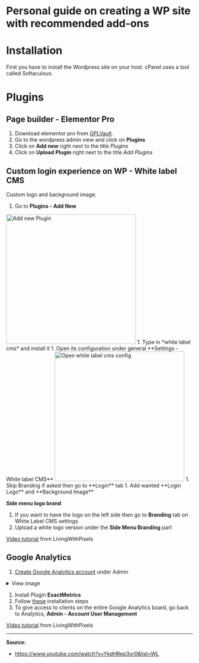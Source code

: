 # Personal guide on creating a WP site with recommended add-ons 

# Installation 
First you have to install the Wordpress site on your host. cPanel uses 
a tool called Softaculous. 

#  Plugins
## Page builder - Elementor Pro
  
1. Download elementor pro from [GPLVault](https://www.gplvault.com/product-category/wordpress-plugins/elementor-pro/). 
1. Go to the wordpress admin view and click on **Plugins**
1. Click on **Add new** right next to the title *Plugins*
1. Click on **Upload Plugin** right next to the title *Add Plugins*

## Custom login experience on WP - White label CMS
Custom logo and background image.  
1. Go to **Plugins - Add New**  
<img src="https://i.imgur.com/LNO4a7c.png" alt="Add new Plugin" width="350"/>
1. Type in *white label cms* and install it 
1. Open its configuration under general **Settings - White label CMS**  
<img src="https://i.imgur.com/TV2lc7q.png" alt="Open white label cms config" width="350"/>
1. Skip Branding if asked then go to **Login** tab
1. Add wanted **Login Logo** and **Background Image**  
  
**Side menu logo brand**  
1. If you want to have the logo on the left side then go to **Branding** tab on White Label CMS settings
1. Upload a white logo version under the **Side Menu Branding** part 
  
[Video tutorial](https://www.youtube.com/watch?v=YkdHRep3vr0&t=27s) from LivingWithPixels

## Google Analytics
1. [Create Google Analytics account](https://support.google.com/analytics/answer/1009694?hl=de) under Admin 
<details><summary>View image</summary>
<img src="https://i.imgur.com/ExTjvEE.png" alt="Open white label cms config" width="350"/>
</details>

1. Install Plugin **ExactMetrics**
1. Follow [these](https://youtu.be/YkdHRep3vr0?t=376) installation steps
1. To give access to clients on the entire Google Analytics board, go back to Analytics, **Admin - Account User Management**
  
[Video tutorial](https://www.youtube.com/watch?v=YkdHRep3vr0&t=210s) from LivingWithPixels



 
--- 
**Source:**

* https://www.youtube.com/watch?v=YkdHRep3vr0&list=WL